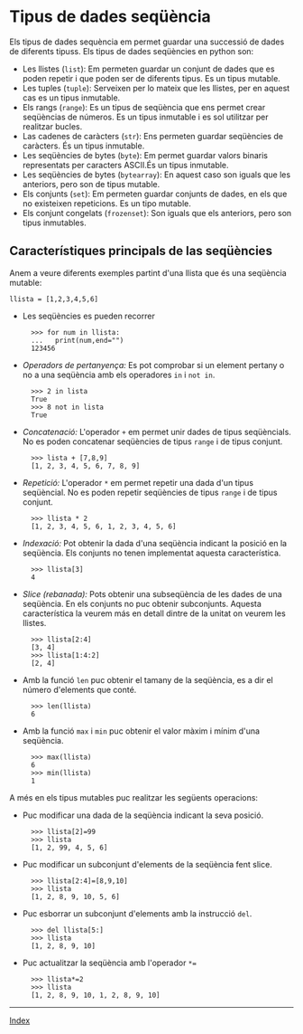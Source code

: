 # Tipus de dades seqüència

Els tipus de dades sequència em permet guardar una successió de dades de diferents tipuss. Els tipus de dades seqüències en python son: 

* Les llistes (`list`): Em permeten guardar un conjunt de dades que es poden repetir i que poden ser de diferents tipus. Es un tipus mutable.
* Les tuples (`tuple`): Serveixen per lo mateix que les llistes, per en aquest cas es un tipus inmutable.
* Els rangs (`range`): Es un tipus de seqüència que ens permet crear seqüèncias de números. Es un tipus inmutable i es sol utilitzar per realitzar bucles.
* Las cadenes de caràcters (`str`): Ens permeten guardar seqüències de caràcters. És un tipus inmutable. 
* Les seqüències de bytes (`byte`): Em permet guardar valors binaris representats per caracters ASCII.És un tipus inmutable.
* Les seqüències de bytes (`bytearray`): En aquest caso son iguals que les anteriors, pero son de tipus mutable.
* Els conjunts (`set`): Em permeten guardar conjunts de dades, en els que no existeixen repeticions. Es un tipo mutable.
* Els conjunt congelats (`frozenset`): Son iguals que els anteriors, pero son tipus inmutables.


## Característiques principals de las seqüències

Anem a veure diferents exemples partint d'una llista que és una seqüència mutable:

	llista = [1,2,3,4,5,6]

* Les seqüències es pueden recorrer
	
		>>> for num in llista:
		...   print(num,end="")
		123456

* *Operadors de pertanyença:* Es pot comprobar si un element pertany o no a una seqüència amb els operadores `in` i `not in`.

		>>> 2 in lista
		True
		>>> 8 not in lista
		True

* *Concatenació:* L'operador `+` em permet unir dades de tipus seqüèncials. No es poden concatenar seqüències de tipus `range` i de tipus conjunt.

		>>> lista + [7,8,9]
		[1, 2, 3, 4, 5, 6, 7, 8, 9]

* *Repetició:* L'operador `*` em permet repetir una dada d'un tipus seqüèncial. No es poden repetir seqüències de tipus `range` i de tipus conjunt.

		>>> llista * 2
		[1, 2, 3, 4, 5, 6, 1, 2, 3, 4, 5, 6]

* *Indexació:* Pot obtenir la dada d'una seqüència indicant la posició en la seqüència. Els conjunts no tenen implementat aquesta característica.

		>>> llista[3]
		4
	
* *Slice (rebanada):* Pots obtenir una subseqüència de les dades de una seqüència. En els conjunts no puc obtenir subconjunts. Aquesta característica la veurem más en detall dintre de la unitat on veurem les llistes.

		>>> llista[2:4]
		[3, 4]
		>>> llista[1:4:2]
		[2, 4]

* Amb la funció `len` puc obtenir el tamany de la seqüència, es a dir el número d'elements que conté.

		>>> len(llista)
		6

* Amb la funció `max` i `min` puc obtenir el valor màxim i mínim d'una seqüència.

		>>> max(llista)
		6
		>>> min(llista)
		1
	
A més en els tipus mutables puc realitzar les següents operacions:

* Puc modificar una dada de la seqüència indicant la seva posició.

		>>> llista[2]=99
		>>> llista
		[1, 2, 99, 4, 5, 6]
		
* Puc modificar un subconjunt d'elements de la seqüència fent slice.

		>>> llista[2:4]=[8,9,10]
		>>> llista
		[1, 2, 8, 9, 10, 5, 6]

* Puc esborrar un subconjunt d'elements amb la instrucció `del`.

		>>> del llista[5:]
		>>> llista
		[1, 2, 8, 9, 10]

* Puc actualitzar la seqüència amb l'operador `*=`

		>>> llista*=2
		>>> llista
		[1, 2, 8, 9, 10, 1, 2, 8, 9, 10]

***
[Index](../../../README.md)
